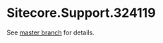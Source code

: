 # Sitecore.Support.324119

See [master branch](https://github.com/sitecoresupport/Sitecore.Support.324119) for details.